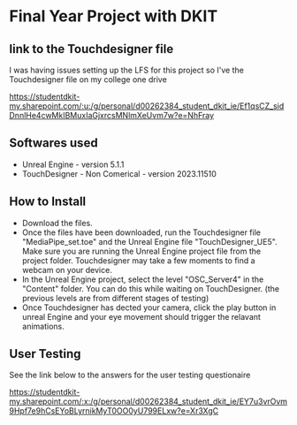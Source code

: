 # Final Year Project with DKIT

## link to the Touchdesigner file 
I was having issues setting up the LFS for this project so I've the Touchdesigner file on my college one drive 

https://studentdkit-my.sharepoint.com/:u:/g/personal/d00262384_student_dkit_ie/Ef1qsCZ_sidDnnlHe4cwMkIBMuxIaGjxrcsMNlmXeUvm7w?e=NhFray

## Softwares used 

* Unreal Engine - version 5.1.1
* TouchDesigner - Non Comerical - version 2023.11510

## How to Install

* Download the files. 
* Once the files have been downloaded, run the Touchdesigner file "MediaPipe_set.toe" and the Unreal Engine file "TouchDesigner_UE5". Make sure you are running the Unreal Engine project file from the project folder. Touchdesigner may take a few moments to find a webcam on your device.
* In the Unreal Engine project, select the level "OSC_Server4" in the "Content" folder. You can do this while waiting on TouchDesigner.  (the previous levels are from different stages of testing) 
* Once Touchdesigner has dected your camera, click the play button in unreal Engine and your eye movement should trigger the relavant animations. 

## User Testing 

See the link below to the answers for the user testing questionaire

https://studentdkit-my.sharepoint.com/:x:/g/personal/d00262384_student_dkit_ie/EY7u3vrOvm9Hpf7e9hCsEYoBLyrnikMyT0OO0yU799ELxw?e=Xr3XgC

